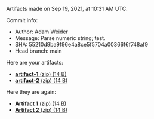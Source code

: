 Artifacts made on Sep 19, 2021, at
10:31 AM UTC.

Commit info:
- Author: Adam Weider
- Message: Parse numeric string; test.
- SHA: 55210d9ba9f96e4a8ce5f5704a00366f6f748af9
- Head branch: main

Here are your artifacts:
- [**artifact-1** (zip) (14 B)](https:&#x2F;&#x2F;github.com&#x2F;AHW214&#x2F;github-actions&#x2F;suites&#x2F;3809546823&#x2F;artifacts&#x2F;94146637)
- [**artifact-2** (zip) (14 B)](https:&#x2F;&#x2F;github.com&#x2F;AHW214&#x2F;github-actions&#x2F;suites&#x2F;3809546823&#x2F;artifacts&#x2F;94146638)

Here they are again:
- [**Artifact 1** (zip) (14 B)](https:&#x2F;&#x2F;github.com&#x2F;AHW214&#x2F;github-actions&#x2F;suites&#x2F;3809546823&#x2F;artifacts&#x2F;94146637)
- [**Artifact 2** (zip) (14 B)](https:&#x2F;&#x2F;github.com&#x2F;AHW214&#x2F;github-actions&#x2F;suites&#x2F;3809546823&#x2F;artifacts&#x2F;94146638)
